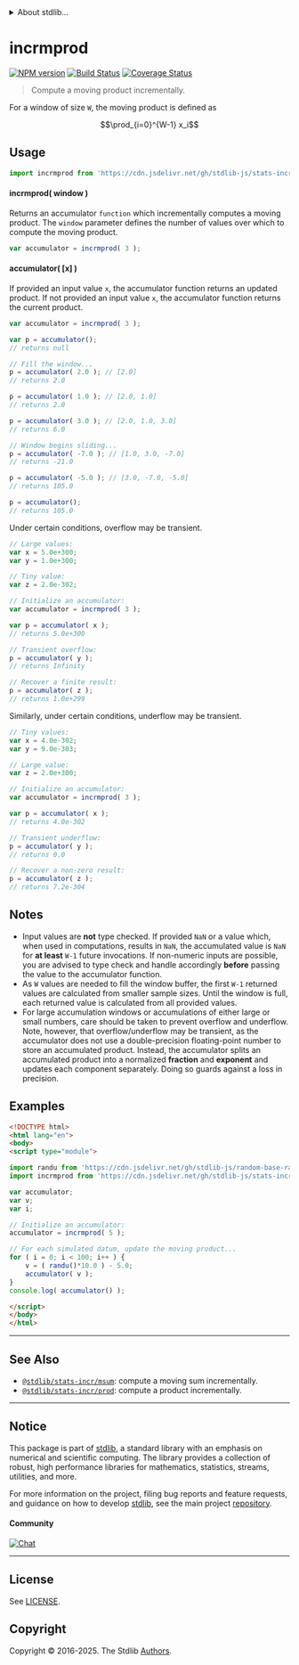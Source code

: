 <!--

@license Apache-2.0

Copyright (c) 2018 The Stdlib Authors.

Licensed under the Apache License, Version 2.0 (the "License");
you may not use this file except in compliance with the License.
You may obtain a copy of the License at

   http://www.apache.org/licenses/LICENSE-2.0

Unless required by applicable law or agreed to in writing, software
distributed under the License is distributed on an "AS IS" BASIS,
WITHOUT WARRANTIES OR CONDITIONS OF ANY KIND, either express or implied.
See the License for the specific language governing permissions and
limitations under the License.

-->


<details>
  <summary>
    About stdlib...
  </summary>
  <p>We believe in a future in which the web is a preferred environment for numerical computation. To help realize this future, we've built stdlib. stdlib is a standard library, with an emphasis on numerical and scientific computation, written in JavaScript (and C) for execution in browsers and in Node.js.</p>
  <p>The library is fully decomposable, being architected in such a way that you can swap out and mix and match APIs and functionality to cater to your exact preferences and use cases.</p>
  <p>When you use stdlib, you can be absolutely certain that you are using the most thorough, rigorous, well-written, studied, documented, tested, measured, and high-quality code out there.</p>
  <p>To join us in bringing numerical computing to the web, get started by checking us out on <a href="https://github.com/stdlib-js/stdlib">GitHub</a>, and please consider <a href="https://opencollective.com/stdlib">financially supporting stdlib</a>. We greatly appreciate your continued support!</p>
</details>

# incrmprod

[![NPM version][npm-image]][npm-url] [![Build Status][test-image]][test-url] [![Coverage Status][coverage-image]][coverage-url] <!-- [![dependencies][dependencies-image]][dependencies-url] -->

> Compute a moving product incrementally.

<section class="intro">

For a window of size `W`, the moving product is defined as

<!-- <equation class="equation" label="eq:moving_product" align="center" raw="\prod_{i=0}^{W-1} x_i" alt="Equation for the moving product."> -->

```math
\prod_{i=0}^{W-1} x_i
```

<!-- <div class="equation" align="center" data-raw-text="\prod_{i=0}^{W-1} x_i" data-equation="eq:moving_product">
    <img src="https://cdn.jsdelivr.net/gh/stdlib-js/stdlib@49d8cabda84033d55d7b8069f19ee3dd8b8d1496/lib/node_modules/@stdlib/stats/incr/mprod/docs/img/equation_moving_product.svg" alt="Equation for the moving product.">
    <br>
</div> -->

<!-- </equation> -->

</section>

<!-- /.intro -->



<section class="usage">

## Usage

```javascript
import incrmprod from 'https://cdn.jsdelivr.net/gh/stdlib-js/stats-incr-mprod@esm/index.mjs';
```

#### incrmprod( window )

Returns an accumulator `function` which incrementally computes a moving product. The `window` parameter defines the number of values over which to compute the moving product.

```javascript
var accumulator = incrmprod( 3 );
```

#### accumulator( \[x] )

If provided an input value `x`, the accumulator function returns an updated product. If not provided an input value `x`, the accumulator function returns the current product.

```javascript
var accumulator = incrmprod( 3 );

var p = accumulator();
// returns null

// Fill the window...
p = accumulator( 2.0 ); // [2.0]
// returns 2.0

p = accumulator( 1.0 ); // [2.0, 1.0]
// returns 2.0

p = accumulator( 3.0 ); // [2.0, 1.0, 3.0]
// returns 6.0

// Window begins sliding...
p = accumulator( -7.0 ); // [1.0, 3.0, -7.0]
// returns -21.0

p = accumulator( -5.0 ); // [3.0, -7.0, -5.0]
// returns 105.0

p = accumulator();
// returns 105.0
```

Under certain conditions, overflow may be transient.

```javascript
// Large values:
var x = 5.0e+300;
var y = 1.0e+300;

// Tiny value:
var z = 2.0e-302;

// Initialize an accumulator:
var accumulator = incrmprod( 3 );

var p = accumulator( x );
// returns 5.0e+300

// Transient overflow:
p = accumulator( y );
// returns Infinity

// Recover a finite result:
p = accumulator( z );
// returns 1.0e+299
```

Similarly, under certain conditions, underflow may be transient.

```javascript
// Tiny values:
var x = 4.0e-302;
var y = 9.0e-303;

// Large value:
var z = 2.0e+300;

// Initialize an accumulator:
var accumulator = incrmprod( 3 );

var p = accumulator( x );
// returns 4.0e-302

// Transient underflow:
p = accumulator( y );
// returns 0.0

// Recover a non-zero result:
p = accumulator( z );
// returns 7.2e-304
```

</section>

<!-- /.usage -->

<section class="notes">

## Notes

-   Input values are **not** type checked. If provided `NaN` or a value which, when used in computations, results in `NaN`, the accumulated value is `NaN` for **at least** `W-1` future invocations. If non-numeric inputs are possible, you are advised to type check and handle accordingly **before** passing the value to the accumulator function.
-   As `W` values are needed to fill the window buffer, the first `W-1` returned values are calculated from smaller sample sizes. Until the window is full, each returned value is calculated from all provided values.
-   For large accumulation windows or accumulations of either large or small numbers, care should be taken to prevent overflow and underflow. Note, however, that overflow/underflow may be transient, as the accumulator does not use a double-precision floating-point number to store an accumulated product. Instead, the accumulator splits an accumulated product into a normalized **fraction** and **exponent** and updates each component separately. Doing so guards against a loss in precision.

</section>

<!-- /.notes -->

<section class="examples">

## Examples

<!-- eslint no-undef: "error" -->

```html
<!DOCTYPE html>
<html lang="en">
<body>
<script type="module">

import randu from 'https://cdn.jsdelivr.net/gh/stdlib-js/random-base-randu@esm/index.mjs';
import incrmprod from 'https://cdn.jsdelivr.net/gh/stdlib-js/stats-incr-mprod@esm/index.mjs';

var accumulator;
var v;
var i;

// Initialize an accumulator:
accumulator = incrmprod( 5 );

// For each simulated datum, update the moving product...
for ( i = 0; i < 100; i++ ) {
    v = ( randu()*10.0 ) - 5.0;
    accumulator( v );
}
console.log( accumulator() );

</script>
</body>
</html>
```

</section>

<!-- /.examples -->

<!-- Section for related `stdlib` packages. Do not manually edit this section, as it is automatically populated. -->

<section class="related">

* * *

## See Also

-   <span class="package-name">[`@stdlib/stats-incr/msum`][@stdlib/stats/incr/msum]</span><span class="delimiter">: </span><span class="description">compute a moving sum incrementally.</span>
-   <span class="package-name">[`@stdlib/stats-incr/prod`][@stdlib/stats/incr/prod]</span><span class="delimiter">: </span><span class="description">compute a product incrementally.</span>

</section>

<!-- /.related -->

<!-- Section for all links. Make sure to keep an empty line after the `section` element and another before the `/section` close. -->


<section class="main-repo" >

* * *

## Notice

This package is part of [stdlib][stdlib], a standard library with an emphasis on numerical and scientific computing. The library provides a collection of robust, high performance libraries for mathematics, statistics, streams, utilities, and more.

For more information on the project, filing bug reports and feature requests, and guidance on how to develop [stdlib][stdlib], see the main project [repository][stdlib].

#### Community

[![Chat][chat-image]][chat-url]

---

## License

See [LICENSE][stdlib-license].


## Copyright

Copyright &copy; 2016-2025. The Stdlib [Authors][stdlib-authors].

</section>

<!-- /.stdlib -->

<!-- Section for all links. Make sure to keep an empty line after the `section` element and another before the `/section` close. -->

<section class="links">

[npm-image]: http://img.shields.io/npm/v/@stdlib/stats-incr-mprod.svg
[npm-url]: https://npmjs.org/package/@stdlib/stats-incr-mprod

[test-image]: https://github.com/stdlib-js/stats-incr-mprod/actions/workflows/test.yml/badge.svg?branch=main
[test-url]: https://github.com/stdlib-js/stats-incr-mprod/actions/workflows/test.yml?query=branch:main

[coverage-image]: https://img.shields.io/codecov/c/github/stdlib-js/stats-incr-mprod/main.svg
[coverage-url]: https://codecov.io/github/stdlib-js/stats-incr-mprod?branch=main

<!--

[dependencies-image]: https://img.shields.io/david/stdlib-js/stats-incr-mprod.svg
[dependencies-url]: https://david-dm.org/stdlib-js/stats-incr-mprod/main

-->

[chat-image]: https://img.shields.io/gitter/room/stdlib-js/stdlib.svg
[chat-url]: https://app.gitter.im/#/room/#stdlib-js_stdlib:gitter.im

[stdlib]: https://github.com/stdlib-js/stdlib

[stdlib-authors]: https://github.com/stdlib-js/stdlib/graphs/contributors

[umd]: https://github.com/umdjs/umd
[es-module]: https://developer.mozilla.org/en-US/docs/Web/JavaScript/Guide/Modules

[deno-url]: https://github.com/stdlib-js/stats-incr-mprod/tree/deno
[deno-readme]: https://github.com/stdlib-js/stats-incr-mprod/blob/deno/README.md
[umd-url]: https://github.com/stdlib-js/stats-incr-mprod/tree/umd
[umd-readme]: https://github.com/stdlib-js/stats-incr-mprod/blob/umd/README.md
[esm-url]: https://github.com/stdlib-js/stats-incr-mprod/tree/esm
[esm-readme]: https://github.com/stdlib-js/stats-incr-mprod/blob/esm/README.md
[branches-url]: https://github.com/stdlib-js/stats-incr-mprod/blob/main/branches.md

[stdlib-license]: https://raw.githubusercontent.com/stdlib-js/stats-incr-mprod/main/LICENSE

<!-- <related-links> -->

[@stdlib/stats/incr/msum]: https://github.com/stdlib-js/stats-incr-msum/tree/esm

[@stdlib/stats/incr/prod]: https://github.com/stdlib-js/stats-incr-prod/tree/esm

<!-- </related-links> -->

</section>

<!-- /.links -->

